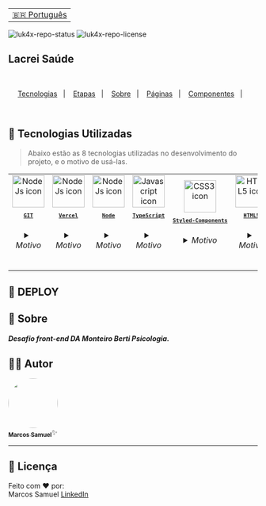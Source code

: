 <table align="right">
  <tr>
    <td>
      <a href="README.md">🇧🇷 Português</a>
    </td>
  </tr>
</table>

![luk4x-repo-status](https://img.shields.io/badge/status-developing-lightgrey?style=for-the-badge&logo=headspace&logoColor=yellow&color=lightgrey)
![luk4x-repo-license](https://img.shields.io/github/license/Luk4x/apple-store?style=for-the-badge&logo=unlicense&logoColor=lightgrey)
## Lacrei Saúde 

<br>
<p align="center">
  <a href="#-tecnologias-utilizadas">Tecnologias</a>&nbsp;&nbsp;&nbsp;|&nbsp;&nbsp;&nbsp;
  <a href="#%EF%B8%8F-etapas">Etapas</a>&nbsp;&nbsp;&nbsp;|&nbsp;&nbsp;&nbsp;
  <a href="#-sobre">Sobre</a>&nbsp;&nbsp;&nbsp;|&nbsp;&nbsp;&nbsp;
  <a href="#-páginas-e-rotas">Páginas</a>&nbsp;&nbsp;&nbsp;|&nbsp;&nbsp;&nbsp;
  <a href="#-demais-componentes">Componentes</a>&nbsp;&nbsp;&nbsp;|&nbsp;&nbsp;&nbsp;
  
</p>
<br>




## 🚀 Tecnologias Utilizadas

> Abaixo estão as 8 tecnologias utilizadas no desenvolvimento do projeto, e o motivo de usá-las.

<table align="center">
  <tr>
     <td align="center">
      <a href="https://git-scm.com/book/pt-br/v2/Come%C3%A7ando-O-B%C3%A1sico-do-Git">
        <img src="https://skillicons.dev/icons?i=git" width="65px" alt="NodeJs icon"/><br>
        <sub>
          <b>
            <pre>GIT</pre>
          </b>
        </sub>
      </a>
      <h6>
        <details>
          <summary>Motivo</summary>
          <br/>
          <i>Facilidade no controle de versões e trabalho em equipe.</i>
        </details>
      </h6>
    </td>
    <td align="center">
      <a href="https://vercel.com/dashboard">
        <img src="https://skillicons.dev/icons?i=vercel" width="65px" alt="NodeJs icon"/><br>
        <sub>
          <b>
            <pre>Vercel</pre>
          </b>
        </sub>
      </a>
      <h6>
        <details>
          <summary>Motivo</summary>
          <br/>
          <i>Usado para deploy.</i>
        </details>
      </h6>
    </td>
     <td align="center">
      <a href="https://docs.npmjs.com/">
        <img src="https://skillicons.dev/icons?i=nodejs" width="65px" alt="NodeJs icon"/><br>
        <sub>
          <b>
            <pre>Node</pre>
          </b>
        </sub>
      </a>
      <h6>
        <details>
          <summary>Motivo</summary>
          <br/>
          <i>Como ele usamos o javascript no servidor.</i>
        </details>
      </h6>
    </td>
    <td align="center">
      <a href="https://developer.mozilla.org/en-US/docs/Web/Typescript/">
        <img src="https://skillicons.dev/icons?i=typescript" width="65px" alt="Javascript icon"/><br>
        <sub>
          <b>
            <pre>TypeScript</pre>
          </b>
        </sub>
      </a>
      <h6>
        <details>
          <summary>Motivo</summary>
          <br/>
          <i>Ele é a base do React.js.</i>
        </details>
      </h6>
    </td>
    <td align="center">
      <a href="https://styled-components.com">
        <img src="https://skillicons.dev/icons?i=styledcomponents" width="65px" alt="CSS3 icon"/><br>
        <sub>
          <b>
            <pre>Styled-Components</pre>
          </b>
        </sub>
      </a>
      <h6>
        <details>
          <summary>Motivo</summary>
          <br/>
          <i>Usado para deixar as páginas estilizadas.</i>
        </details>
      </h6>
    </td>
    <td align="center">
      <a href="https://developer.mozilla.org/en-US/docs/Web/HTML/">
        <img src="https://skillicons.dev/icons?i=html" width="65px" alt="HTML5 icon"/><br>
        <sub>
          <b>
            <pre>HTML5</pre>
          </b>
        </sub>
      </a>
      <h6>
        <details>
          <summary>Motivo</summary>
          <br/>
          <i>Usado para estruturar as páginas.</i>
        </details>
      </h6>
    </td>
     <td align="center">
      <a href="https://pt-br.reactjs.org/">
        <img src="https://skillicons.dev/icons?i=react" width="65px" alt="React icon"/><br>
        <sub>
          <b>
            <pre>ReactJS</pre>
          </b>
        </sub>
      </a>
      <h6>
        <details>
          <summary>Motivo</summary>
          <br/>
          <i>Performace e agilidade na construção das páginas</i>
        </details>
      </h6>
    </td>
  </tr>
</table>




## 📝 DEPLOY 




## 📝 Sobre
##### Desafio front-end DA Monteiro Berti Psicologia.


## 🧙‍♀️ Autor

 <a href="https://www.linkedin.com/in/marcos-samuel-batista-m/">
 <img style="border-radius: 50%;" src="https://avatars.githubusercontent.com/u/121835618?v=4" width="100px;" alt=""/>
 <br />
 <sub><b>Marcos Samuel</b></sub></a>✨</a>
 <br />


---

## 📝 Licença


Feito com ❤️ por:
<br/>
Marcos Samuel [LinkedIn](https://www.linkedin.com/in/marcos-samuel-batista-m/)
<br/>

